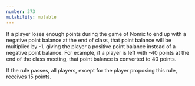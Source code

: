```yaml
---
number: 373
mutability: mutable
---
```


If a player loses enough points during the game of Nomic to end up with a negative point balance at the end of class, that point balance will be multiplied by -1, giving the player a positive point balance instead of a negative point balance. For example, if a player is left with -40 points at the end of the class meeting, that point balance is converted to 40 points.

If the rule passes, all players, except for the player proposing this rule, receives 15 points. 
